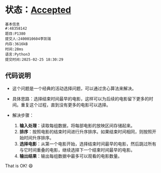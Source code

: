 # 状态：[Accepted](http://dsbpython.openjudge.cn/dspythonbook/solution/48358142/)

```
基本信息
#:48358142
题目:P1380
提交人:2400010604李凯瑞
内存:3616kB
时间:28ms
语言:Python3
提交时间:2025-02-25 18:30:29
```

## 代码说明
- 这个问题是一个经典的活动选择问题，可以通过贪心算法来解决。
- 具体思路：选择结束时间最早的电影，这样可以为后续的电影留下更多的时间。重复这个过程，直到没有更多的电影可以选择。

- 解决步骤：
  1. **输入处理**：读取每组数据，将每部电影的放映区间存储起来。
  2. **排序**：按照电影的结束时间进行升序排序。如果结束时间相同，则按照开始时间升序排序。
  3. **选择电影**：从第一个电影开始，选择结束时间最早的电影，然后跳过所有与它时间重叠的电影，继续选择下一个结束时间最早的电影。
  4. **输出结果**：输出每组数据中最多可以观看的电影数量。

That is OK! :smile: